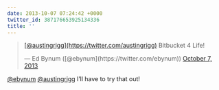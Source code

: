 ```yaml
---
date: 2013-10-07 07:24:42 +0000
twitter_id: 387176653925134336
title: ''
---
```


<blockquote class="twitter-tweet"><p lang="en" dir="ltr"><a href="https://twitter.com/austingrigg?ref_src=twsrc%5Etfw">[@austingrigg](https://twitter.com/austingrigg)</a> Bitbucket 4 Life!</p>&mdash; Ed Bynum ([@ebynum](https://twitter.com/ebynum)) <a href="https://twitter.com/ebynum/status/387138555044433920?ref_src=twsrc%5Etfw">October 7, 2013</a></blockquote>
<script async src="https://platform.twitter.com/widgets.js" charset="utf-8"></script>

[@ebynum](https://twitter.com/ebynum) [@austingrigg](https://twitter.com/austingrigg) I’ll have to try that out!
